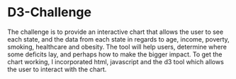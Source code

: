 # D3-Challenge
The challenge is to provide an interactive chart that allows the user to see each state, and the data from each state in regards to age, income, poverty, smoking, healthcare and obesity. The tool will help users, determine where some deficits lay, and perhaps how to make the bigger impact.
To get the chart working, I incorporated html, javascript and the d3 tool which allows the user to interact with the chart. 
